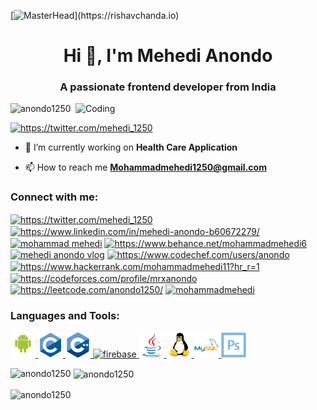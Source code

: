 

[![MasterHead](https://1.bp.blogspot.com/-7A4WynwLsM...)](https://rishavchanda.io)
<h1 align="center">Hi 👋, I'm Mehedi Anondo</h1>
<h3 align="center">A passionate frontend developer from India</h3>
<img align="right" alt="Coding" width="400" src="https://tenor.com/view/programmer-gif-19019116">



<p align="left"> <img src="https://komarev.com/ghpvc/?username=anondo1250&label=Profile%20views&color=0e75b6&style=flat" alt="anondo1250" /> </p>

<p align="left"> <a href="https://twitter.com/https://twitter.com/mehedi_1250" target="blank"><img src="https://img.shields.io/twitter/follow/https://twitter.com/mehedi_1250?logo=twitter&style=for-the-badge" alt="https://twitter.com/mehedi_1250" /></a> </p>

- 🔭 I’m currently working on **Health Care Application**

- 📫 How to reach me **Mohammadmehedi1250@gmail.com**

<h3 align="left">Connect with me:</h3>
<p align="left">
<a href="https://twitter.com/https://twitter.com/mehedi_1250" target="blank"><img align="center" src="https://raw.githubusercontent.com/rahuldkjain/github-profile-readme-generator/master/src/images/icons/Social/twitter.svg" alt="https://twitter.com/mehedi_1250" height="30" width="40" /></a>
<a href="https://linkedin.com/in/https://www.linkedin.com/in/mehedi-anondo-b60672279/" target="blank"><img align="center" src="https://raw.githubusercontent.com/rahuldkjain/github-profile-readme-generator/master/src/images/icons/Social/linked-in-alt.svg" alt="https://www.linkedin.com/in/mehedi-anondo-b60672279/" height="30" width="40" /></a>
<a href="https://fb.com/mohammad mehedi" target="blank"><img align="center" src="https://raw.githubusercontent.com/rahuldkjain/github-profile-readme-generator/master/src/images/icons/Social/facebook.svg" alt="mohammad mehedi" height="30" width="40" /></a>
<a href="https://www.behance.net/https://www.behance.net/mohammadmehedi6" target="blank"><img align="center" src="https://raw.githubusercontent.com/rahuldkjain/github-profile-readme-generator/master/src/images/icons/Social/behance.svg" alt="https://www.behance.net/mohammadmehedi6" height="30" width="40" /></a>
<a href="https://www.youtube.com/c/mehedi anondo vlog" target="blank"><img align="center" src="https://raw.githubusercontent.com/rahuldkjain/github-profile-readme-generator/master/src/images/icons/Social/youtube.svg" alt="mehedi anondo vlog" height="30" width="40" /></a>
<a href="https://www.codechef.com/users/https://www.codechef.com/users/anondo" target="blank"><img align="center" src="https://cdn.jsdelivr.net/npm/simple-icons@3.1.0/icons/codechef.svg" alt="https://www.codechef.com/users/anondo" height="30" width="40" /></a>
<a href="https://www.hackerrank.com/https://www.hackerrank.com/mohammadmehedi11?hr_r=1" target="blank"><img align="center" src="https://raw.githubusercontent.com/rahuldkjain/github-profile-readme-generator/master/src/images/icons/Social/hackerrank.svg" alt="https://www.hackerrank.com/mohammadmehedi11?hr_r=1" height="30" width="40" /></a>
<a href="https://codeforces.com/profile/https://codeforces.com/profile/mrxanondo" target="blank"><img align="center" src="https://raw.githubusercontent.com/rahuldkjain/github-profile-readme-generator/master/src/images/icons/Social/codeforces.svg" alt="https://codeforces.com/profile/mrxanondo" height="30" width="40" /></a>
<a href="https://www.leetcode.com/https://leetcode.com/anondo1250/" target="blank"><img align="center" src="https://raw.githubusercontent.com/rahuldkjain/github-profile-readme-generator/master/src/images/icons/Social/leet-code.svg" alt="https://leetcode.com/anondo1250/" height="30" width="40" /></a>
<a href="https://discord.gg/mohammadmehedi" target="blank"><img align="center" src="https://raw.githubusercontent.com/rahuldkjain/github-profile-readme-generator/master/src/images/icons/Social/discord.svg" alt="mohammadmehedi" height="30" width="40" /></a>
</p>

<h3 align="left">Languages and Tools:</h3>
<p align="left"> <a href="https://developer.android.com" target="_blank" rel="noreferrer"> <img src="https://raw.githubusercontent.com/devicons/devicon/master/icons/android/android-original-wordmark.svg" alt="android" width="40" height="40"/> </a> <a href="https://www.cprogramming.com/" target="_blank" rel="noreferrer"> <img src="https://raw.githubusercontent.com/devicons/devicon/master/icons/c/c-original.svg" alt="c" width="40" height="40"/> </a> <a href="https://www.w3schools.com/cpp/" target="_blank" rel="noreferrer"> <img src="https://raw.githubusercontent.com/devicons/devicon/master/icons/cplusplus/cplusplus-original.svg" alt="cplusplus" width="40" height="40"/> </a> <a href="https://firebase.google.com/" target="_blank" rel="noreferrer"> <img src="https://www.vectorlogo.zone/logos/firebase/firebase-icon.svg" alt="firebase" width="40" height="40"/> </a> <a href="https://www.java.com" target="_blank" rel="noreferrer"> <img src="https://raw.githubusercontent.com/devicons/devicon/master/icons/java/java-original.svg" alt="java" width="40" height="40"/> </a> <a href="https://www.linux.org/" target="_blank" rel="noreferrer"> <img src="https://raw.githubusercontent.com/devicons/devicon/master/icons/linux/linux-original.svg" alt="linux" width="40" height="40"/> </a> <a href="https://www.mysql.com/" target="_blank" rel="noreferrer"> <img src="https://raw.githubusercontent.com/devicons/devicon/master/icons/mysql/mysql-original-wordmark.svg" alt="mysql" width="40" height="40"/> </a> <a href="https://www.photoshop.com/en" target="_blank" rel="noreferrer"> <img src="https://raw.githubusercontent.com/devicons/devicon/master/icons/photoshop/photoshop-line.svg" alt="photoshop" width="40" height="40"/> </a> </p>

<p><img align="left" src="https://github-readme-stats.vercel.app/api/top-langs?username=anondo1250&show_icons=true&locale=en&layout=compact" alt="anondo1250" /></p>

<p>&nbsp;<img align="center" src="https://github-readme-stats.vercel.app/api?username=anondo1250&show_icons=true&locale=en" alt="anondo1250" /></p>

<p><img align="center" src="https://github-readme-streak-stats.herokuapp.com/?user=anondo1250&" alt="anondo1250" /></p>
